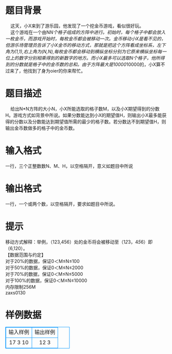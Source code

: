 # 

 
 # 题目背景 
&nbsp;&nbsp;&nbsp;&nbsp;这天，小X来到了游乐园，他发现了一个挖金币游戏，看似很好玩。<br>&nbsp;&nbsp;&nbsp;&nbsp;这个游戏在一个由N*N个格子组成的方阵中进行。初始时，每个格子中都会放入一枚金币，而游戏开始时，每枚金币都会被移动一次。金币移动小X是看不见的，但游乐场管理员告诉了小X金币的移动方式，那就是把这个方阵看成坐标系，左下角为(1,1),右上角为(N,N),每枚金币都会移动到横纵坐标分别为它原来横纵坐标每一位上的数字分别相乘得到的新数字的地方。而小X最多可以选取N个格子，他所得到的分数就是格子中的金币数的总和。由于方阵最大是10000*10000的，小X算不过来了，他找到了身为oier的你来帮忙。<br> 

 
 # 题目描述 
&nbsp;&nbsp;&nbsp;&nbsp;给出N*N方阵的大小N，小X所能选取的格子数M，以及小X期望得到的分数H。游戏方式如背景中所说。如果分数能达到小X的期望值H，则输出小X最多能获得的分数以及分数能达到期望值所需的最少的格子数。若分数达不到期望值H，则输出金币数做多的格子中的金币数。<br> 

 
 # 输入格式 
一行，三个正整数数N、M、H，以空格隔开，意义如题目中所说<br> 

 
 # 输出格式 
一行，一个或两个数，以空格隔开，要求如题目中所说。<br> 

 
 # 提示 
移动方式解释：举例，（123,456）处的金币将会被移动至（1*2*3，4*5*6）即（6,120）。<br>【数据范围与约定】<br>对于20%的数据，保证0＜M≤N≤100<br>对于50%的数据，保证0＜M≤N≤2000<br>对于70%的数据，保证0＜M≤N≤5000<br>对于100%的数据，保证0＜M≤N≤10000<br>内存限制256M<br>zaxs0130<br> 
# 样例数据
<style>
        table,table tr th, table tr td { border:1px solid #0094ff; }
        table { width: 200px; min-height: 25px; line-height: 25px; text-align: center; border-collapse: collapse;}   
    </style>
<table>
	<tr>
		<td>输入样例</td>
		<td>输出样例</td>
	</tr>
<tr><td>17 3 10

</td><td>12 3

</td></tr></table>
